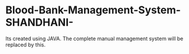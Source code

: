 # Blood-Bank-Management-System-SHANDHANI-
Its created using JAVA. 
The complete manual management system will be replaced by this.
